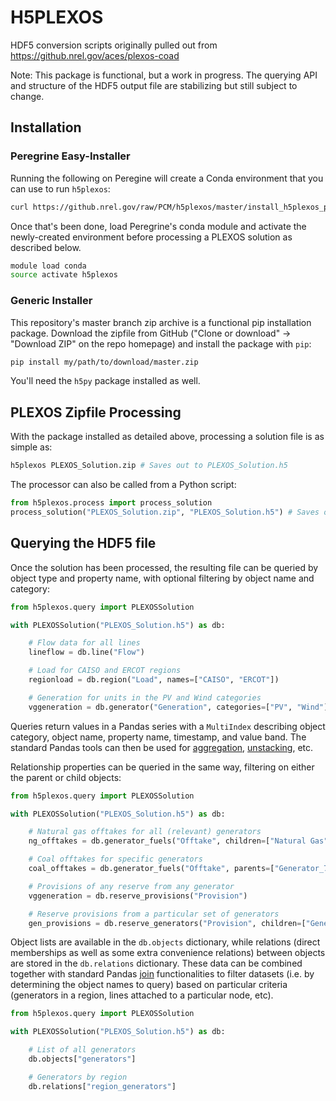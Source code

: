 # H5PLEXOS

HDF5 conversion scripts originally pulled out from https://github.nrel.gov/aces/plexos-coad

Note: This package is functional, but a work in progress. The querying API and structure of the HDF5 output file are stabilizing but still subject to change.

## Installation

### Peregrine Easy-Installer

Running the following on Peregine will create a Conda environment that you can use to run `h5plexos`:

```sh
curl https://github.nrel.gov/raw/PCM/h5plexos/master/install_h5plexos_peregrine.sh | sh
```

Once that's been done, load Peregrine's conda module and activate the newly-created environment before processing a PLEXOS solution as described below.

```sh
module load conda
source activate h5plexos
```

### Generic Installer

This repository's master branch zip archive is a functional pip installation package. Download the zipfile from GitHub ("Clone or download" -> "Download ZIP" on the repo homepage) and install the package with `pip`:

```sh
pip install my/path/to/download/master.zip
```

You'll need the `h5py` package installed as well.

## PLEXOS Zipfile Processing

With the package installed as detailed above, processing a solution file is as simple as:

```sh
h5plexos PLEXOS_Solution.zip # Saves out to PLEXOS_Solution.h5
```


The processor can also be called from a Python script:

```python
from h5plexos.process import process_solution
process_solution("PLEXOS_Solution.zip", "PLEXOS_Solution.h5") # Saves out to PLEXOS_Solution.h5
```

## Querying the HDF5 file

Once the solution has been processed, the resulting file can be queried by object type and property name, with optional filtering by object name and category:

```python
from h5plexos.query import PLEXOSSolution

with PLEXOSSolution("PLEXOS_Solution.h5") as db:

    # Flow data for all lines
    lineflow = db.line("Flow")

    # Load for CAISO and ERCOT regions
    regionload = db.region("Load", names=["CAISO", "ERCOT"])

    # Generation for units in the PV and Wind categories
    vggeneration = db.generator("Generation", categories=["PV", "Wind"])

```

Queries return values in a Pandas series with a `MultiIndex` describing object
category, object name, property name, timestamp, and value band.
The standard Pandas tools can then be used for
[aggregation](https://pandas.pydata.org/pandas-docs/stable/generated/pandas.Series.groupby.html), [unstacking](https://pandas.pydata.org/pandas-docs/stable/generated/pandas.Series.unstack.html), etc.

Relationship properties can be queried in the same way, filtering on either
the parent or child objects:

```python
from h5plexos.query import PLEXOSSolution

with PLEXOSSolution("PLEXOS_Solution.h5") as db:

	# Natural gas offtakes for all (relevant) generators
	ng_offtakes = db.generator_fuels("Offtake", children=["Natural Gas"])

	# Coal offtakes for specific generators
	coal_offtakes = db.generator_fuels("Offtake", parents=["Generator_7", "CoalPlant123"], children=["Coal"])

    # Provisions of any reserve from any generator
    vggeneration = db.reserve_provisions("Provision")

    # Reserve provisions from a particular set of generators
	gen_provisions = db.reserve_generators("Provision", children=["Generator_1", "Generator_5"])

```

Object lists are available in the `db.objects` dictionary, while
relations (direct memberships as well as some extra convenience relations)
between objects are stored in the `db.relations` dictionary. These data can be
combined together with standard Pandas
[join](https://pandas.pydata.org/pandas-docs/stable/merging.html#database-style-dataframe-joining-merging)
functionalities to filter datasets (i.e. by determining the object names to query)
based on particular criteria (generators in a region, lines attached to a
particular node, etc).

```python
from h5plexos.query import PLEXOSSolution

with PLEXOSSolution("PLEXOS_Solution.h5") as db:

    # List of all generators
	db.objects["generators"]

	# Generators by region
    db.relations["region_generators"]

```
